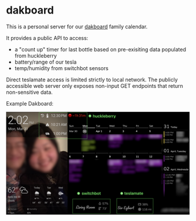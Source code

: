 # dakboard

This is a personal server for our [dakboard](https://dakboard.com/) family calendar.

It provides a public API to access:
- a "count up" timer for last bottle based on pre-exisiting data populated from huckleberry
- battery/range of our tesla
- temp/humidity from switchbot sensors

Direct teslamate access is limited strictly to local network. 
The publicly accessible web server only exposes non-input GET endpoints that return non-sensitive data.

Example Dakboard:  

<img src="docs/dakboard.png" width="500"> 

